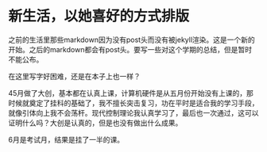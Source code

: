 # 新生活，以她喜好的方式排版

之前的生活里那些markdown因为没有post头而没有被jekyll渲染。这是一个新的开始。之后的markdown都会有post头。要写一些对这个学期的总结，但是暂时不能公布。


在这里写字好困难，还是在本子上也一样？

45月做了大创，基本都在认真上课，计算机硬件是从五月份开始没有上课的，那时候就奠定了挂科的基础了，我不擅长突击复习，功在平时是适合我的学习手段，就像引体向上我不会荡杆。现代控制理论我认真学习了，最后也一次通过，这可以证明什么吗？大创是认真的，但是也没有做出什么成果。

6月是考试月，结果是挂了一半的课。